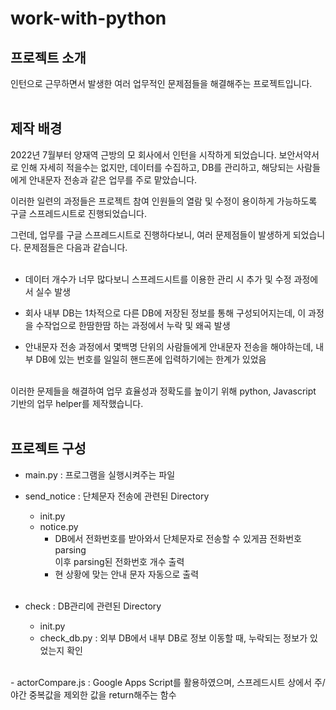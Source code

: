 # work-with-python

## 프로젝트 소개
인턴으로 근무하면서 발생한 여러 업무적인 문제점들을 해결해주는 프로젝트입니다. <br/><br/>


## 제작 배경
2022년 7월부터 양재역 근방의 모 회사에서 인턴을 시작하게 되었습니다.
보안서약서로 인해 자세히 적을수는 없지만, 데이터를 수집하고, DB를 관리하고, 해당되는 사람들에게 안내문자 전송과 같은 업무를 주로 맡았습니다.

이러한 일련의 과정들은 프로젝트 참여 인원들의 열람 및 수정이 용이하게 가능하도록 구글 스프레드시트로 진행되었습니다.

그런데, 업무를 구글 스프레드시트로 진행하다보니, 여러 문제점들이 발생하게 되었습니다. 문제점들은 다음과 같습니다. <br/><br/>

- 데이터 개수가 너무 많다보니 스프레드시트를 이용한 관리 시 추가 및 수정 과정에서 실수 발생 
  
- 회사 내부 DB는 1차적으로 다른 DB에 저장된 정보를 통해 구성되어지는데, 이 과정을 수작업으로 한땀한땀 하는 과정에서 누락 및 왜곡 발생
  
- 안내문자 전송 과정에서 몇백명 단위의 사람들에게 안내문자 전송을 해야하는데, 내부 DB에 있는 번호를 일일히 핸드폰에 입력하기에는 한계가 있었음

<br/>
이러한 문제들을 해결하여 업무 효율성과 정확도를 높이기 위해 python, Javascript 기반의 업무 helper를 제작했습니다. <br/><br/>

## 프로젝트 구성
- main.py : 프로그램을 실행시켜주는 파일

- send_notice : 단체문자 전송에 관련된 Directory
    * init.py
    * notice.py
        -  DB에서 전화번호를 받아와서 단체문자로 전송할 수 있게끔 전화번호 parsing  
        이후 parsing된 전화번호 개수 출력
        - 현 상황에 맞는 안내 문자 자동으로 출력
<br><br>

- check : DB관리에 관련된 Directory
    * init.py
    * check_db.py : 외부 DB에서 내부 DB로 정보 이동할 때, 누락되는 정보가 있었는지 확인  
<br>
- actorCompare.js : Google Apps Script를 활용하였으며, 스프레드시트 상에서 주/야간 중복값을 제외한 값을 return해주는 함수
